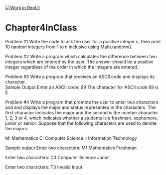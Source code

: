 [![Work in Repl.it](https://classroom.github.com/assets/work-in-replit-14baed9a392b3a25080506f3b7b6d57f295ec2978f6f33ec97e36a161684cbe9.svg)](https://classroom.github.com/online_ide?assignment_repo_id=3843572&assignment_repo_type=AssignmentRepo)
# Chapter4InClass

Problem #1
Write the code to ask the user for a positive integer n, then print 10 random integers from 1 to n inclusive using Math.random().

Problem #2
Write a program which calculates the difference between two integers which are entered by the user. The answer should be a positive integer regardless of the order in which the integers are entered.

Problem #3
Write a program that receives an ASCII code and displays its character.  
Sample Output
Enter an ASCII code: 69
The character for ASCII code 69 is E

Problem #4
Write a program that prompts the user to enter two characters and and displays the major and status represented in the characters. 
The first character indicates the major and the second is the number character 1, 2, 3 or 4, which indicates whether a students 
is a freshman, sophomore, junior or senior.  Suppose that the following characters are used to denote the majors:

M: Mathematics
C: Computer Science
I: Information Technology

Sample output
Enter two characters: M1
Mathematics Freshman

Enter two characters: C3
Computer Science Junior

Enter two characters: T3
Invalid Input
